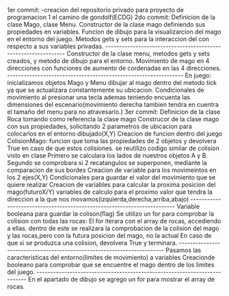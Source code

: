 1er commit:
	-creacion del repositorio privado para proyecto de programacion 1
	el camino de gondolf(ECDG)
2do commit: 
	Definicion de la clase Mago, clase Menu.
	Constructor de la clase mago definiendo sus propiedades en variables.
	Funcion de dibujo para la visualizarcion del mago en el entorno del juego.
	Metodos gets y sets para la interaccion del con respecto a sus variables privadas.
	---------------------------------------------------------------
	Constructor de la clase menu, metodos gets y sets creados, y metodo de dibujo para el entorno.
	Movimiento de mago en 4 direcciones con funciones de aumento de cordenadas 
	en las 4 direcciones.
	----------------------------------------------------------------
	En juego: inicializamos objetos Mago y Menu
	dibujar al mago dentro del metodo tick ya que se actualizara constantemente su ubicacion.
	Condicionales de movimiento al presionar una tecla ademas
	teniendo encuenta las dimensiones del escenario(movimiento derecha tambien
	tendra en cuentra el tamaño del menu para no atravesarlo.)
3er commit: 
	Definicion de la clase Roca tomando como referencia la clase mago
	Construcor de la clase mago con sus propiedades, solicitando 2 parametros 
	de ubicacion para colocarlos en el entorno dibujado(X,Y)
	Creacion de funcion dentro del juego ColisionMago:
		funcion que toma las propiedades de 2 objetos y devolvera True en caso
		de que estos colisiones.
		se reutilizo codigo similar de colision visto en clase
		Primero se calculara los lados de nuestros objetos A y B.
		Segundo se comprobara si 2 recatangulos se superponen, mediante la
		comparacion de sus bordes
	Creacion de variable para los movimeintos en los 2 ejes(X,Y)
	Condicionales para guardar el valor del movimiento que se quiere realizar
	Creacion de variables para calcular la proxima posicion del mago(futuroX/Y)
	variables de calculo para el proximo valor que tendra la direccion 
	a la que nos movamos(izquierda,derecha,arriba,abajo)
	------------------------------------------------------------------------
	Variable booleana para guardar la colison(flag)
	Se utilizo un for para comprobar la colision con todas las rocas:
		El for iterara con el array de rocas, accediendo a ellas.
		dentro de este se realizara la comprobacion de la colision
		del mago y las rocas,pero con la futura posicion del mago, no la actual
		En caso de que si se produzca una colision, devolvera True y terminara.
	------------------------------------------------------------------------
	Pasamos las caracteristicas del entorno(limites de movimiento) a variables 
	Creacionde booleano para comprobar que se encuentre el mago dentro de los limites 
	del juego.
	--------------------------------------------------------------------------
	En el apartado de dibujo se agrego un for para mostrar el array de rocas.
